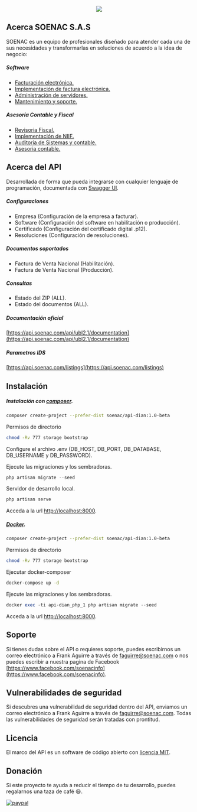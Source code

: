 <p align="center">
    <img src="https://soenac.com/wp-content/uploads/2019/06/logo-soenac.png">
</p>

## Acerca SOENAC S.A.S

SOENAC es un equipo de profesionales diseñado para atender cada una de sus necesidades y transformarlas en soluciones de acuerdo a la idea de negocio:

##### Software
- [Facturación electrónica.](https://soenac.com/servicio-y-productos/)
- [Implementación de factura electrónica.](https://soenac.com/servicio-y-productos/)
- [Administración de servidores.](https://soenac.com/servicio-y-productos/)
- [Mantenimiento y soporte.](https://soenac.com/servicio-y-productos/)

##### Asesoría Contable y Fiscal
- [Revisoria Fiscal.](https://soenac.com/servicio-y-productos/)
- [Implementación de NIIF.](https://soenac.com/servicio-y-productos/)
- [Auditoría de Sistemas y contable.](https://soenac.com/servicio-y-productos/)
- [Asesoria contable.](https://soenac.com/servicio-y-productos/)

## Acerca del API

Desarrollada de forma que pueda integrarse con cualquier lenguaje de programación, documentada con [Swagger UI](https://swagger.io/tools/swagger-ui/).

##### Configuraciones
- Empresa (Configuración de la empresa a facturar).
- Software (Configuración del software en habilitación o producción).
- Certificado (Configuración del certificado digital .p12).
- Resoluciones (Configuración de resoluciones).

##### Documentos soportados
- Factura de Venta Nacional (Habilitación).
- Factura de Venta Nacional (Producción).

##### Consultas
- Estado del ZIP (ALL).
- Estado del documentos (ALL).

##### Documentación oficial
[https://api.soenac.com/api/ubl2.1/documentation](https://api.soenac.com/api/ubl2.1/documentation)

##### Parametros IDS
[https://api.soenac.com/listings](https://api.soenac.com/listings)

## Instalación

##### Instalación con [composer](http://getcomposer.org).

```sh
composer create-project --prefer-dist soenac/api-dian:1.0-beta
```

Permisos de directorio

```sh
chmod -Rv 777 storage bootstrap
```

Configure el archivo .env (DB_HOST, DB_PORT, DB_DATABASE, DB_USERNAME y DB_PASSWORD).

Ejecute las migraciones y los sembradoras.

```php
php artisan migrate --seed
```

Servidor de desarrollo local.

```php
php artisan serve
```

Acceda a la url [http://localhost:8000](http://localhost:8000).

##### [Docker](https://www.docker.com/).

```sh
composer create-project --prefer-dist soenac/api-dian:1.0-beta
```

Permisos de directorio

```sh
chmod -Rv 777 storage bootstrap
```

Ejecutar docker-composer

```sh
docker-compose up -d
```

Ejecute las migraciones y los sembradoras.

```php
docker exec -ti api-dian_php_1 php artisan migrate --seed
```

Acceda a la url [http://localhost:8000](http://localhost:8000).

## Soporte

Si tienes dudas sobre el API o requieres soporte, puedes escribirnos un correo electrónico a Frank Aguirre a través de [faguirre@soenac.com](mailto:faguirre@soenac.com) o nos puedes escribir a nuestra pagina de Facebook [https://www.facebook.com/soenacinfo](https://www.facebook.com/soenacinfo).

## Vulnerabilidades de seguridad

Si descubres una vulnerabilidad de seguridad dentro del API, enviamos un correo electrónico a Frank Aguirre a través de [faguirre@soenac.com](mailto:faguirre@soenac.com). Todas las vulnerabilidades de seguridad serán tratadas con prontitud.

## Licencia

El marco del API es un software de código abierto con [licencia MIT](https://opensource.org/licenses/MIT).

## Donación
Si este proyecto te ayuda a reducir el tiempo de tu desarrollo, puedes regalarnos una taza de café :smiley:.

[![paypal](https://www.paypalobjects.com/en_US/i/btn/btn_donateCC_LG.gif)](https://www.paypal.me/stenfrank/1?locale.x=es_XC)
